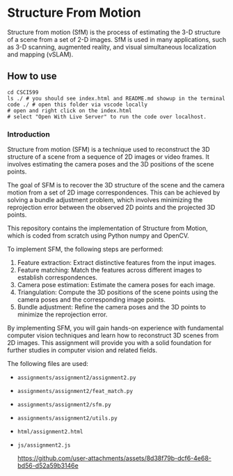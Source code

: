 # Structure From Motion
Structure from motion (SfM) is the process of estimating the 3-D structure of a scene from a set of 2-D images. SfM is used in many applications, such as 3-D scanning, augmented reality, and visual simultaneous localization and mapping (vSLAM). 

## How to use
```shell
cd CSCI599
ls ./ # you should see index.html and README.md showup in the terminal
code ./ # open this folder via vscode locally
# open and right click on the index.html
# select "Open With Live Server" to run the code over localhost.
```

### Introduction
Structure from motion (SFM) is a technique used to reconstruct the 3D structure of a scene from a sequence of 2D images or video frames. It involves estimating the camera poses and the 3D positions of the scene points.

The goal of SFM is to recover the 3D structure of the scene and the camera motion from a set of 2D image correspondences. This can be achieved by solving a bundle adjustment problem, which involves minimizing the reprojection error between the observed 2D points and the projected 3D points.

This repository contains the implementation of Structure from Motion, which is coded from scratch using Python numpy and OpenCV.

To implement SFM, the following steps are performed:
1. Feature extraction: Extract distinctive features from the input images.
2. Feature matching: Match the features across different images to establish correspondences.
3. Camera pose estimation: Estimate the camera poses for each image.
4. Triangulation: Compute the 3D positions of the scene points using the camera poses and the corresponding image points.
5. Bundle adjustment: Refine the camera poses and the 3D points to minimize the reprojection error.

By implementing SFM, you will gain hands-on experience with fundamental computer vision techniques and learn how to reconstruct 3D scenes from 2D images. This assignment will provide you with a solid foundation for further studies in computer vision and related fields.

The following files are used:
- `assignments/assignment2/assignment2.py`
- `assignments/assignment2/feat_match.py`
- `assignments/assignment2/sfm.py`
- `assignments/assignment2/utils.py`
- `html/assignment2.html`
- `js/assignment2.js`

  https://github.com/user-attachments/assets/8d38f79b-dcf6-4e68-bd56-d52a59b3146e
